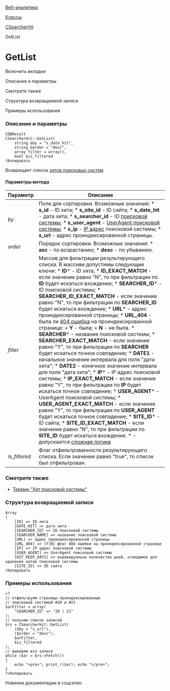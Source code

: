 [Веб-аналитика](/api_help/statistic/index.php)

[Классы](/api_help/statistic/classes/index.php)

[CSearcherHit](/api_help/statistic/classes/csearcherhit/index.php)

GetList

GetList
=======

Включить вкладки

Описание и параметры

Смотрите также

Структура возвращаемой записи

Примеры использования

### Описание и параметры

```
CDBResult
CSearcherHit::GetList(
	string &by = "s_date_hit",
	string &order = "desc",
	array filter = array(),
	bool &is_filtered
)Копировать
```

Возвращает список [хитов поисковых систем](/api_help/statistic/terms.php#search_hit).

#### Параметры метода

| Параметр | Описание |
| --- | --- |
| *by* | Поле для сортировки. Возможные значения:  * **s\_id** - ID хита; * **s\_site\_id** - ID сайта; * **s\_date\_hit** - дата хита; * **s\_searcher\_id** - ID [поисковой системы](/api_help/statistic/terms.php#search); * **s\_user\_agent** - [UserAgent поисковой системы](/api_help/statistic/terms.php#search_useragent); * **s\_ip** - [IP адрес](/api_help/statistic/terms.php#ip) поисковой системы; * **s\_url** - адрес проиндексированной страницы. |
| *оrder* | Порядок сортировки. Возможные значения:  * **asc** - по возрастанию; * **desc** - по убыванию. |
| *filter* | Массив для фильтрации результирующего списка. В массиве допустимы следующие ключи:  * **ID**\* - ID хита; * **ID\_EXACT\_MATCH** - если значение равно "N", то при фильтрации по **ID** будет искаться вхождение; * **SEARCHER\_ID**\* - ID поисковой системы; * **SEARCHER\_ID\_EXACT\_MATCH** - если значение равно "N", то при фильтрации по **SEARCHER\_ID** будет искаться вхождение; * **URL**\* - адрес проиндексированной страницы; * **URL\_404** - была ли [404 ошибка](/api_help/statistic/terms.php#404) на проиндексированной странице:   + **Y** - была;   + **N** - не была. * **SEARCHER**\* - название поисковой системы; * **SEARCHER\_EXACT\_MATCH** - если значение равно "Y", то при фильтрации по **SEARCHER** будет искаться точное совпадение; * **DATE1** - начальное значение интервала для поля "дата хита"; * **DATE2** - конечное значение интервала для поля "дата хита"; * **IP**\* - IP адрес поисковой системы; * **IP\_EXACT\_MATCH** - если значение равно "Y", то при фильтрации по **IP** будет искаться точное совпадение; * **USER\_AGENT**\* - UserAgent поисковой системы; * **USER\_AGENT\_EXACT\_MATCH** - если значение равно "Y", то при фильтрации по **USER\_AGENT** будет искаться точное совпадение; * **SITE\_ID**\* - ID сайта; * **SITE\_ID\_EXACT\_MATCH** - если значение равно "N", то при фильтрации по **SITE\_ID** будет искаться вхождение.  \* - допускается [сложная логика](/api_help/main/general/filter.php) |
| *is\_filtered* | Флаг отфильтрованности результирующего списка. Если значение равно "true", то список был отфильтрован. |

### Смотрите также

* [Термин "Хит поисковой системы"](/api_help/statistic/terms.php#search_hit)

### Структура возвращаемой записи

```
Array
(
	[ID] => ID хита
	[DATE_HIT] => дата хита
	[SEARCHER_ID] => ID поисковой системы
	[SEARCHER_NAME] => название поисковой системы
	[URL] => адрес проиндексированной страницы
	[URL_404] => [Y|N] флаг 404 ошибки на проиндексированной странице
	[IP] => IP адрес поисковой системы
	[USER_AGENT] => UserAgent поисковой системы
	[HIT_KEEP_DAYS] => индивидуально количество дней, отводимое для хранения хитов поисковой системы
	[SITE_ID] => ID сайта
)Копировать
```

### Примеры использования

```
<?
// отфильтруем страницы проиндексированные 
// поисковой системой #20 и #21
$arFilter = array(
	"SEARCHER_ID" => "20 | 21"
);
// получим список записей
$rs = CSearcherHit::GetList(
	($by = "s_url"), 
	($order = "desc"), 
	$arFilter, 
	$is_filtered
);
// выведем все записи
while ($ar = $rs->Fetch())
{
	echo "<pre>"; print_r($ar); echo "</pre>";    
}
?>Копировать
```

Новинки документации в соцсетях: